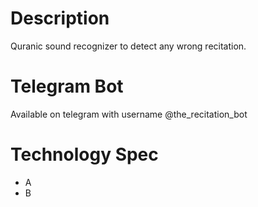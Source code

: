 # Description
Quranic sound recognizer to detect any wrong recitation.

# Telegram Bot
Available on telegram with username @the_recitation_bot

# Technology Spec
* A
* B
